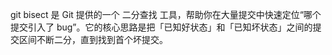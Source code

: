 git bisect 是 Git 提供的一个 二分查找 工具，帮助你在大量提交中快速定位“哪个提交引入了 bug”。它的核心思路是把「已知好状态」和「已知坏状态」之间的提交区间不断二分，直到找到首个坏提交。

